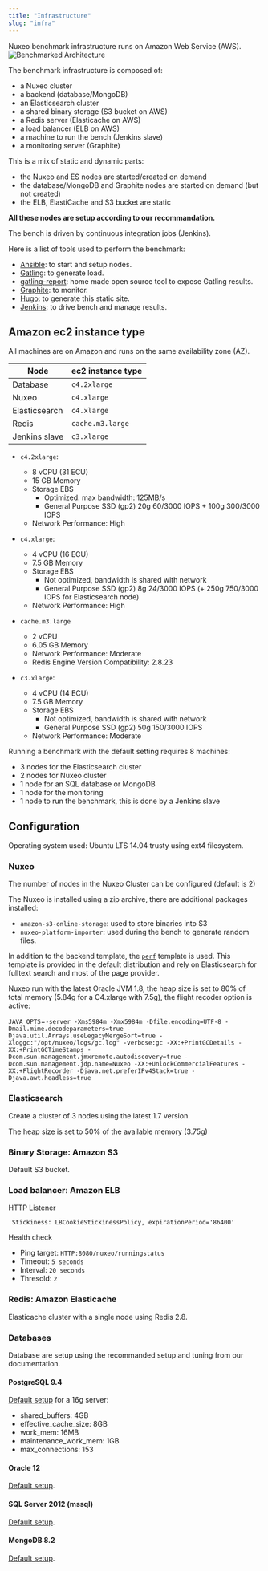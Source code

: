 ```yaml
---
title: "Infrastructure"
slug: "infra"
---
```


Nuxeo benchmark infrastructure runs on Amazon Web Service (AWS).
![Benchmarked Architecture](/images/architecture.png "Architecture deployed for the benchmark")

The benchmark infrastructure is composed of:

- a Nuxeo cluster
- a backend (database/MongoDB)
- an Elasticsearch cluster
- a shared binary storage (S3 bucket on AWS)
- a Redis server (Elasticache on AWS)
- a load balancer (ELB on AWS)
- a machine to run the bench (Jenkins slave)
- a monitoring server (Graphite)

This is a mix of static and dynamic parts:

- the Nuxeo and ES nodes are started/created on demand
- the database/MongoDB and Graphite nodes are started on demand (but not created)
- the ELB, ElastiCache and S3 bucket are static

**All these nodes are setup according to our recommandation.**

The bench is driven by continuous integration jobs (Jenkins).

Here is a list of tools used to perform the benchmark:

- [Ansible](https://www.ansible.com/): to start and setup nodes.
- [Gatling](http://gatling.io/): to generate load.
- [gatling-report](https://github.com/nuxeo/gatling-report): home made open source tool to expose Gatling results.
- [Graphite](http://graphite.wikidot.com/): to monitor.
- [Hugo](http://gohugo.io/): to generate this static site.
- [Jenkins](https://jenkins.io/): to drive bench and manage results.

## Amazon ec2 instance type

All machines are on Amazon and runs on the same availability zone (AZ).

| Node | ec2 instance type |
|-|-|
|Database|`c4.2xlarge`|
|Nuxeo| `c4.xlarge`|
|Elasticsearch| `c4.xlarge` |
|Redis|`cache.m3.large`|
|Jenkins slave|`c3.xlarge`|


- `c4.2xlarge`:
    - 8 vCPU (31 ECU)
    - 15 GB Memory
    - Storage EBS
        - Optimized: max bandwidth: 125MB/s
        - General Purpose SSD (gp2) 20g 60/3000 IOPS + 100g 300/3000 IOPS
    - Network Performance: High

- `c4.xlarge`:
    - 4 vCPU (16 ECU)
    - 7.5 GB Memory
    - Storage EBS
        - Not optimized, bandwidth is shared with network
        - General Purpose SSD (gp2) 8g 24/3000 IOPS (+ 250g 750/3000 IOPS for Elasticsearch node)
    - Network Performance: High

- `cache.m3.large`
    - 2 vCPU
    - 6.05 GB Memory
    - Network Performance: Moderate
    - Redis Engine Version Compatibility: 2.8.23

- `c3.xlarge`:
    - 4 vCPU (14 ECU)
    - 7.5 GB Memory
    - Storage EBS
        - Not optimized, bandwidth is shared with network
        - General Purpose SSD (gp2) 50g 150/3000 IOPS
    - Network Performance: Moderate

Running a benchmark with the default setting requires 8 machines:

- 3 nodes for the Elasticsearch cluster
- 2 nodes for Nuxeo cluster
- 1 node for an SQL database or MongoDB
- 1 node for the monitoring
- 1 node to run the benchmark, this is done by a Jenkins slave

## Configuration

Operating system used: Ubuntu LTS 14.04 trusty using ext4 filesystem.

### Nuxeo

The number of nodes in the Nuxeo Cluster can be configured (default is 2)

The Nuxeo is installed using a zip archive, there are additional packages installed:

 - `amazon-s3-online-storage`: used to store binaries into S3
 - `nuxeo-platform-importer`: used during the bench to generate random files.

[1]: https://github.com/nuxeo/nuxeo/tree/master/nuxeo-distribution/nuxeo-distribution-resources/src/main/resources/templates-tomcat/perf
In addition to the backend template, the [`perf`][1] template is used.
This template is provided in the default distribution and rely on Elasticsearch for fulltext search and most of the
page provider.

Nuxeo run with the latest Oracle JVM 1.8, the heap size is set to 80% of total memory (5.84g for a C4.xlarge with 7.5g),
the flight recoder option is active:

<div class="table-overflow">
<code>JAVA_OPTS</code>=<code>-server -Xms5984m -Xmx5984m -Dfile.encoding=UTF-8 -Dmail.mime.decodeparameters=true -Djava.util.Arrays.useLegacyMergeSort=true -Xloggc:"/opt/nuxeo/logs/gc.log" -verbose:gc -XX:+PrintGCDetails -XX:+PrintGCTimeStamps -Dcom.sun.management.jmxremote.autodiscovery=true -Dcom.sun.management.jdp.name=Nuxeo -XX:+UnlockCommercialFeatures -XX:+FlightRecorder -Djava.net.preferIPv4Stack=true -Djava.awt.headless=true</code>
</div>

### Elasticsearch

Create a cluster of 3 nodes using the latest 1.7 version.

The heap size is set to 50% of the available memory (3.75g)

### Binary Storage: Amazon S3

Default S3 bucket.

### Load balancer: Amazon ELB

  HTTP Listener

     Stickiness: LBCookieStickinessPolicy, expirationPeriod='86400'

  Health check

  - Ping target: `HTTP:8080/nuxeo/runningstatus`
  - Timeout: `5 seconds`
  - Interval: `20 seconds`
  - Thresold: `2`


### Redis: Amazon Elasticache

Elasticache cluster with a single node using Redis 2.8.

### Databases

Database are setup using the recommanded setup and tuning from our documentation.

#### PostgreSQL 9.4

[Default setup](https://doc.nuxeo.com/display/ADMINDOC/PostgreSQL) for a 16g server:

 - shared_buffers: 4GB
 - effective_cache_size: 8GB
 - work_mem: 16MB
 - maintenance_work_mem: 1GB
 - max_connections: 153


#### Oracle 12

[Default setup](https://doc.nuxeo.com/display/ADMINDOC/Oracle).

#### SQL Server 2012 (mssql)

[Default setup](https://doc.nuxeo.com/display/ADMINDOC/Microsoft+SQL+Server).

#### MongoDB 8.2

[Default setup](https://doc.nuxeo.com/display/ADMINDOC/MongoDB).
